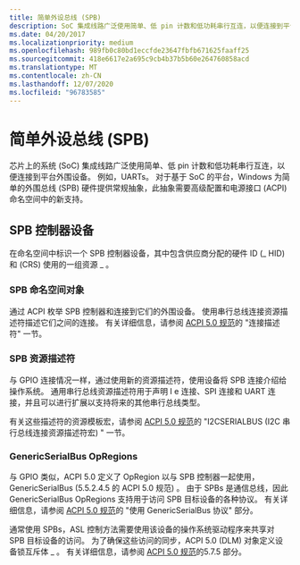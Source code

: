 ```yaml
---
title: 简单外设总线 (SPB)
description: SoC 集成线路广泛使用简单、低 pin 计数和低功耗串行互连，以便连接到平台外围设备。
ms.date: 04/20/2017
ms.localizationpriority: medium
ms.openlocfilehash: 989fb0c80bd1eccfde23647fbfb671625faaff25
ms.sourcegitcommit: 418e6617e2a695c9cb4b37b5b60e264760858acd
ms.translationtype: MT
ms.contentlocale: zh-CN
ms.lasthandoff: 12/07/2020
ms.locfileid: "96783585"
---
```

# <a name="simple-peripheral-bus-spb"></a>简单外设总线 (SPB)


芯片上的系统 (SoC) 集成线路广泛使用简单、低 pin 计数和低功耗串行互连，以便连接到平台外围设备。 例如，UARTs。 对于基于 SoC 的平台，Windows 为简单的外围总线 (SPB) 硬件提供常规抽象，此抽象需要高级配置和电源接口 (ACPI) 命名空间中的新支持。

## <a name="spb-controller-devices"></a>SPB 控制器设备


在命名空间中标识一个 SPB 控制器设备，其中包含供应商分配的硬件 ID (\_ HID) 和 (CRS) 使用的一组资源 \_ 。

### <a name="spb-namespace-objects"></a>SPB 命名空间对象

通过 ACPI 枚举 SPB 控制器和连接到它们的外围设备。 使用串行总线连接资源描述符描述它们之间的连接。 有关详细信息，请参阅 [ACPI 5.0 规范](https://uefi.org/specifications)的 "连接描述符" 一节。

### <a name="spb-resource-descriptors"></a>SPB 资源描述符

与 GPIO 连接情况一样，通过使用新的资源描述符，使用设备将 SPB 连接介绍给操作系统。 通用串行总线资源描述符用于声明 I e 连接、SPI 连接和 UART 连接，并且可以进行扩展以支持将来的其他串行总线类型。

有关这些描述符的资源模板宏，请参阅 [ACPI 5.0 规范](https://uefi.org/specifications)的 "I2CSERIALBUS (I2C 串行总线连接资源描述符宏) " 一节。

### <a name="genericserialbus-opregions"></a>GenericSerialBus OpRegions

与 GPIO 类似，ACPI 5.0 定义了 OpRegion 以与 SPB 控制器一起使用，GenericSerialBus (5.5.2.4.5 的 ACPI 5.0 规范) 。 由于 SPBs 是通信总线，因此 GenericSerialBus OpRegions 支持用于访问 SPB 目标设备的各种协议。 有关详细信息，请参阅 [ACPI 5.0 规范](https://uefi.org/specifications)的 "使用 GenericSerialBus 协议" 部分。

通常使用 SPBs，ASL 控制方法需要使用该设备的操作系统驱动程序来共享对 SPB 目标设备的访问。 为了确保这些访问的同步，ACPI 5.0 (DLM) 对象定义设备锁互斥体 \_ 。 有关详细信息，请参阅 [ACPI 5.0 规范](https://uefi.org/specifications)的5.7.5 部分。

 

 




